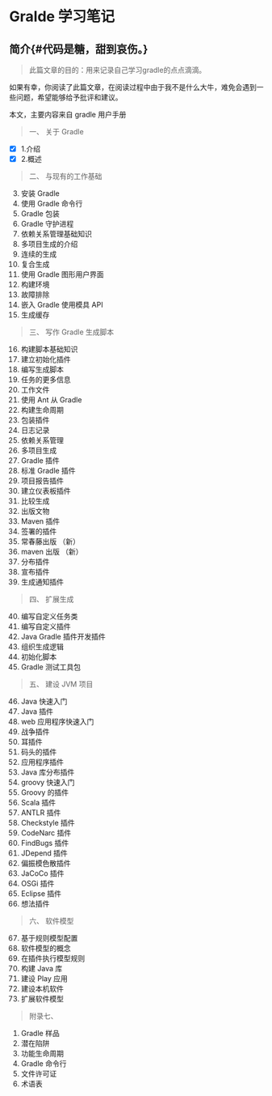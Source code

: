 

Gralde 学习笔记
====

简介{#代码是糖，甜到哀伤。}
----



> 此篇文章的目的：用来记录自己学习gradle的点点滴滴。

如果有幸，你阅读了此篇文章，在阅读过程中由于我不是什么大牛，难免会遇到一些问题，希望能够给予批评和建议。


本文，主要内容来自 gradle 用户手册

> 一、 关于 Gradle

+ [x] 1.介绍
+ [x] 2.概述

> 二、 与现有的工作基础

3. 安装 Gradle
4. 使用 Gradle 命令行
5. Gradle 包装
6. Gradle 守护进程
7. 依赖关系管理基础知识
8. 多项目生成的介绍
9. 连续的生成
10. 复合生成
11. 使用 Gradle 图形用户界面
12. 构建环境
13. 故障排除
14. 嵌入 Gradle 使用模具 API
15. 生成缓存

> 三、 写作 Gradle 生成脚本

16. 构建脚本基础知识
17. 建立初始化插件
18. 编写生成脚本
19. 任务的更多信息
20. 工作文件
21. 使用 Ant 从 Gradle
22. 构建生命周期
23. 包装插件
24. 日志记录
25. 依赖关系管理
26. 多项目生成
27. Gradle 插件
28. 标准 Gradle 插件
29. 项目报告插件
30. 建立仪表板插件
31. 比较生成
32. 出版文物
33. Maven 插件
34. 签署的插件
35. 常春藤出版 （新）
36. maven 出版 （新）
37. 分布插件
38. 宣布插件
39. 生成通知插件

> 四、 扩展生成

40. 编写自定义任务类
41. 编写自定义插件
42. Java Gradle 插件开发插件
43. 组织生成逻辑
44. 初始化脚本
45. Gradle 测试工具包

> 五、 建设 JVM 项目

46. Java 快速入门
47. Java 插件
48. web 应用程序快速入门
49. 战争插件
50. 耳插件
51. 码头的插件
52. 应用程序插件
53. Java 库分布插件
54. groovy 快速入门
55. Groovy 的插件
56. Scala 插件
57. ANTLR 插件
58. Checkstyle 插件
59. CodeNarc 插件
60. FindBugs 插件
61. JDepend 插件
62. 偏振模色散插件
63. JaCoCo 插件
64. OSGi 插件
65. Eclipse 插件
66. 想法插件

> 六、 软件模型

67. 基于规则模型配置
68. 软件模型的概念
69. 在插件执行模型规则
70. 构建 Java 库
71. 建设 Play 应用
72. 建设本机软件
73. 扩展软件模型

> 附录七、 

1. Gradle 样品
2. 潜在陷阱
3. 功能生命周期
4. Gradle 命令行
5. 文件许可证
6. 术语表